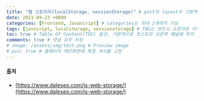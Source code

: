 ```yaml
---
title: "웹 스토리지(localStorage, sessionStorage)" # post의 layout이 기본적으로 post로 설정되어있어서 Front Matter에 따로 layout변수를 만들어 주지 않아도 됨
date: 2021-09-23 +0800
categories: [Frontend, Javascript] # categories는 최대 2개까지 가능
tags: [javscript, localstorage, sessionstorage] # TAG는 반드시 소문자로 이루어져야함, 0~무한개까지 지정 가능
toc: true # Table Of Content(TOC) 옵션, 기본적으로 포스트의 오른쪽 패널에 위치
comments: true # 댓글 유무 지정
# image: /assets/img/test.png # Preview image
# pin: true # 홈페이지 메인화면에 특정 게시물 고정
---
```


#### 출처
- [https://www.daleseo.com/js-web-storage/](https://www.daleseo.com/js-web-storage/)